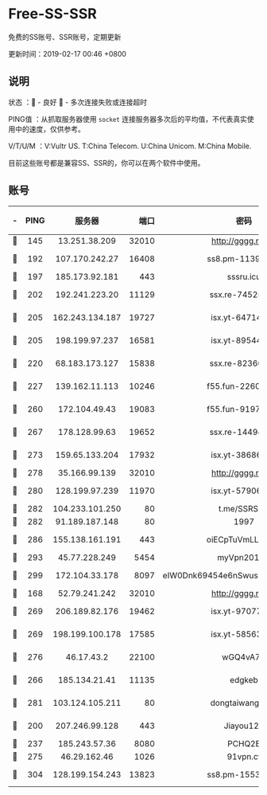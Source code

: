 # Free-SS-SSR

免费的SS账号、SSR账号，定期更新

更新时间：2019-02-17 00:46 +0800

## 说明

状态     ：🙂 - 良好 🙁 - 多次连接失败或连接超时

PING值   ：从抓取服务器使用 `socket` 连接服务器多次后的平均值，不代表真实使用中的速度，仅供参考。

V/T/U/M  ：V:Vultr US. T:China Telecom. U:China Unicom. M:China Mobile.

目前这些账号都是兼容SS、SSR的，你可以在两个软件中使用。

## 账号

|-|PING|服务器|端口|密码|加密方式|区域|V/T/U/M|
|:----:|:----:|:-----:|-----:|:----:|:----:|:----:|:----:|
|🙂|145|13.251.38.209|32010|http://gggg.rocks|chacha20|SG|7↑/8↑/6↑/6↑|
|🙂|192|107.170.242.27|16408|ss8.pm-11399606|aes-256-cfb|US|10↑/10↑/10↑/10↑|
|🙂|197|185.173.92.181|443|sssru.icu|rc4-md5|RU|10↑/9↑/9↑/10↑|
|🙂|202|192.241.223.20|11129|ssx.re-74525357|aes-256-cfb|US|3↑/2↑/2↑/2↑|
|🙂|205|162.243.134.187|19727|isx.yt-64714765|aes-256-cfb|US|9↑/9↑/9↑/9↑|
|🙂|205|198.199.97.237|16581|isx.yt-89544748|aes-256-cfb|US|9↑/9↑/9↑/9↑|
|🙂|220|68.183.173.127|15838|ssx.re-82360696|aes-256-cfb|US|3↑/2↑/2↑/2↑|
|🙂|227|139.162.11.113|10246|f55.fun-22605630|aes-256-cfb|SG|10↑/10↑/10↑/10↑|
|🙂|260|172.104.49.43|19083|f55.fun-91979388|aes-256-cfb|SG|7↑/6↑/6↑/6↑|
|🙂|267|178.128.99.63|19652|ssx.re-14494967|aes-256-cfb|SG|3↑/2↑/2↑/2↑|
|🙂|273|159.65.133.204|17932|isx.yt-38686443|aes-256-cfb|SG|9↑/9↑/9↑/9↑|
|🙂|278|35.166.99.139|32010|http://gggg.rocks|chacha20|US|10↑/10↑/10↑/10↑|
|🙂|280|128.199.97.239|11970|isx.yt-57906087|aes-256-cfb|SG|9↑/9↑/9↑/9↑|
|🙂|282|104.233.101.250|80|t.me/SSRSUB|rc4-md5|CA|10↑/10↑/10↑/10↑|
|🙂|282|91.189.187.148|80|1997|chacha20|US|10↑/10↑/10↑/10↑|
|🙂|286|155.138.161.191|443|oiECpTuVmLLxk4Ts|aes-256-cfb|US|1↓/10↑/10↑/9↑|
|🙂|293|45.77.228.249|5454|myVpn2019[]|rc4-md5|GB|10↑/10↑/10↑/10↑|
|🙂|299|172.104.33.178|8097|eIW0Dnk69454e6nSwuspv9DmS201tQ0D|aes-256-cfb|SG|10↑/10↑/10↑/10↑|
|🙂|168|52.79.241.242|32010|http://gggg.rocks|chacha20|KR|8↑/9↑/9↑/8↑|
|🙂|269|206.189.82.176|19462|isx.yt-97077080|aes-256-cfb|SG|9↑/9↑/9↑/9↑|
|🙂|269|198.199.100.178|17585|isx.yt-58563488|aes-256-cfb|US|9↑/9↑/9↑/9↑|
|🙂|276|46.17.43.2|22100|wGQ4vA7D|aes-256-gcm|RU|5↓/10↑/10↑/10↑|
|🙂|266|185.134.21.41|11135|edgkeb|aes-256-cfb|GB|10↑/10↑/10↑/10↑|
|🙂|281|103.124.105.211|80|dongtaiwang.com|aes-256-cfb|US|10↑/10↑/10↑/10↑|
|🙁|200|207.246.99.128|443|Jiayou123|aes-256-cfb|US|10↑/10↑/10↑/9↑|
|🙁|237|185.243.57.36|8080|PCHQ2E|rc4-md5|US|9↑/10↑/9↑/9↑|
|🙁|275|46.29.162.46|1026|91vpn.cf|rc4-md5|RU|9↑/10↑/9↑/10↑|
|🙁|304|128.199.154.243|13823|ss8.pm-15530522|aes-256-cfb|SG|10↑/10↑/10↑/10↑|
